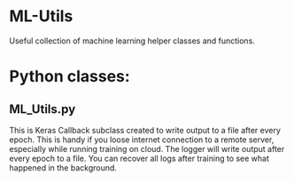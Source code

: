 # ML-Utils
Useful collection of machine learning helper classes and functions.

Python classes:
===============

ML_Utils.py
-----------
This is Keras Callback subclass created to write output to a file after every epoch. This is handy if you loose internet connection to a remote server, especially while running training on cloud. The logger will write output after every epoch to a file. You can recover all logs after training to see what happened in the background.
